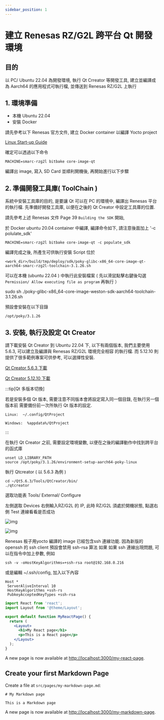 ```yaml
---
sidebar_position: 1
---
```


# 建立 Renesas RZ/G2L 跨平台 Qt 開發環境

## 目的 

以 PC/ Ubuntu 22.04 為開發環境, 執行 Qt Crreator 等開發工具, 建立並編譯成為 Aarch64 的應用程式可執行檔, 並傳送到 Renesas RZ/G2L 上執行

## 1. 環境準備

- 本機 Ubuntu 22.04 
- 安裝 Docker  

請先參考以下 Renesas 官方文件, 建立 Docker container 以編譯 Yocto project

[Linux Start-up Guide](https://www.renesas.cn/cn/zh/document/gde/smarc-evk-rzg2l-rzg2lc-rzg2ul-linux-start-guide-rev103?r=1467981)

確定可以透過以下命令

`MACHINE=smarc-rzg2l bitbake core-image-qt`

編譯出 image, 寫入 SD Card 並順利開機後, 再開始進行以下步驟

## 2. 準備開發工具庫( ToolChain )

系統中安裝工具庫的目的, 是要讓 Qt 可以在 PC 的環境中, 編譯出 Renesas 平台
的執行檔. 先準備好開發工具庫, 以便在之後的 Qt Creator 中設定工具庫的位置.

請先參考上述 Renesas 文件 Page 39 `Building the SDK` 開始,

於 Docker ubuntu 20.04 container 中編譯, 編譯命令如下, 請注意後面加上 '-c polulate_sdk'

`MACHINE=smarc-rzg2l bitbake core-image-qt -c populate_sdk`

編譯完成之後, 所產生可供執行安裝 Script 位於

`<work_dir>/build/tmp/deploy/sdk/poky-glibc-x86_64-core-image-qt-aarch64-smarc-rzg2l-toolchain-3.1.26.sh`

可以在本機 (ubuntu 22.04 ) 中執行此安裝檔案 ( 先以滑鼠點擊右鍵後勾選 `Permission/ Allow executing file as program` 再執行 ）

sudo sh ./poky-glibc-x86_64-core-image-weston-sdk-aarch64-toolchain-3.1.26.sh

預設會安裝在以下目錄

`/opt/poky/3.1.26`


## 3. 安裝, 執行及設定 Qt Creator

請下載安裝 Qt Creator 到 Ubuntu 22.04 下, 以下有兩個版本, 
我們主要使用 5.6.3, 可以建立及編譯與 Renesas RZ/G2L 環境完全相容
的執行檔. 而 5.12.10 則提供了很多範例專案可供參考, 可以選擇性安裝.   

[Qt Creator 5.6.3 下載](https://download.qt.io/new_archive/qt/5.6/5.6.3/)

[Qt Creator 5.12.10 下載](https://download.qt.io/archive/qt/5.12/5.12.10/)

:::tip[Qt 多版本切換]

若是安裝多個 Qt 版本, 需要注意不同版本會將設定寫入同一個目錄, 在執行另一個版本前
需要備份前一次所執行 Qt 版本的設定.

`Linux:  ~/.config/QtProject`

`Windows:  %appdata%/QtProject `

:::

在執行 Qt Creator 之前, 需要設定環境變數, 以便在之後的編譯動作中找到跨平台的函式庫

```
unset LD_LIBRARY_PATH
source /opt/poky/3.1.26/environment-setup-aarch64-poky-linux
```

執行 Qtcreator ( 以 5.6.3 為例 )
```
cd ~/Qt5.6.3/Tools/QtCreator/bin/
./qtcreator
```

選取功能表 Tools/ External/ Configure 

左側選取 Devices 右側輸入RZ/G2L 的 IP, 此時 RZ/G2L 須處於開機狀態, 點選右側 Test 連線看看是否成功


![img](/img/Qt563_Devices.png)


![img](/img/Qt563_Kits.png)


Renesas 板子用yocto 編譯的 image 已經包含ssh 連線功能. 因為新版的 openssh 的 ssh client 預設會禁用 ssh-rsa 算法 如果 如果 ssh 連線出現問題, 可以在指令中加上參數, 例如

```
ssh -v -oHostKeyAlgorithms=+ssh-rsa root@192.168.0.216
```

或是編輯 ~/.ssh/config, 加入以下內容

```
Host *
 ServerAliveInterval 10
 HostKeyAlgorithms +ssh-rs
 PubkeyAcceptedKeyTypes +ssh-rsa
```



```jsx title="src/pages/my-react-page.js"
import React from 'react';
import Layout from '@theme/Layout';

export default function MyReactPage() {
  return (
    <Layout>
      <h1>My React page</h1>
      <p>This is a React page</p>
    </Layout>
  );
}
```

A new page is now available at [http://localhost:3000/my-react-page](http://localhost:3000/my-react-page).

## Create your first Markdown Page

Create a file at `src/pages/my-markdown-page.md`:

```mdx title="src/pages/my-markdown-page.md"
# My Markdown page

This is a Markdown page
```

A new page is now available at [http://localhost:3000/my-markdown-page](http://localhost:3000/my-markdown-page).
